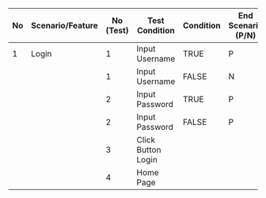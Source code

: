 | No | Scenario/Feature | No (Test) | Test Condition     | Condition | End Scenario (P/N) | Other Information                                     | LOGIN_SUCCESS | LOGIN_VALID_UNAME_INVALID_PASS | LOGIN_INVALID_EMAIL_PASS | LOGIN_INVALID_EMAIL_AND_PASS | LOGIN_BLANK |
|----|------------------|-----------|---------------------|-----------|---------------------|--------------------------------------------------------|----------------|-------------------------------|--------------------------|------------------------------|--------------|
| 1  | Login            | 1         | Input Username       | TRUE      | P                   |                                                        | X              | X                             |                          |                              |              |
|    |                  | 1         | Input Username       | FALSE     | N                   |                                                        |                |                               | X                        | X                            |              |
|    |                  | 2         | Input Password       | TRUE      | P                   |                                                        | X              |                               |                          |                              |              |
|    |                  | 2         | Input Password       | FALSE     | P                   |                                                        |                | X                             | X                        | X                            |              |
|    |                  | 3         | Click Button Login   |           |                     |                                                        | X              | X                             | X                        | X                            | X            |
|    |                  | 4         | Home Page            |           |                     |                                                        | X              |                               |                          |                              |              |
